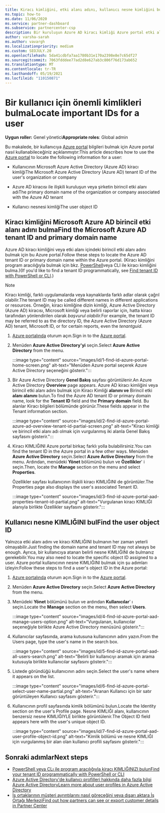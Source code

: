 ```yaml
---
title: Kiracı kimliğini, etki alanı adını, kullanıcı nesne kimliğini bulma
ms.topic: how-to
ms.date: 11/06/2020
ms.service: partner-dashboard
ms.subservice: partnercenter-csp
description: Bir kuruluşun Azure AD kiracı kimliği Azure portal etki alanı adı veya belirli kullanıcı nesnesi kimliği gibi kimlikleri nasıl bulamıyorum? Bazı görevler bu bilgilere ihtiyaç gösterir.
author: varsha-sarah
ms.author: vavargh
ms.localizationpriority: medium
ms.custom: SEOJULY.20
ms.openlocfilehash: 5da41cdbfa7aa1780b31e170a2398e8e7c65df27
ms.sourcegitcommit: 7063fdddee77ad2d8e627ab3c806f76d173ab652
ms.translationtype: MT
ms.contentlocale: tr-TR
ms.lasthandoff: 05/19/2021
ms.locfileid: "110150871"
---
```

# <a name="locate-important-ids-for-a-user"></a><span data-ttu-id="3ecf0-104">Bir kullanıcı için önemli kimlikleri bulma</span><span class="sxs-lookup"><span data-stu-id="3ecf0-104">Locate important IDs for a user</span></span>

<span data-ttu-id="3ecf0-105">**Uygun roller:** Genel yönetici</span><span class="sxs-lookup"><span data-stu-id="3ecf0-105">**Appropriate roles**: Global admin</span></span>

<span data-ttu-id="3ecf0-106">Bu makalede, bir kullanıcıya [Azure portal](https://portal.azure.com/) bilgileri bulmak için Azure portal nasıl kullanabileceğiniz açıklanmıştır:</span><span class="sxs-lookup"><span data-stu-id="3ecf0-106">This article describes how to use the [Azure portal](https://portal.azure.com/) to locate the following information for a user:</span></span>

- <span data-ttu-id="3ecf0-107">Kullanıcının Microsoft Azure Active Directory (Azure AD) kiracı kimliği</span><span class="sxs-lookup"><span data-stu-id="3ecf0-107">The Microsoft Azure Active Directory (Azure AD) tenant ID of the user's organization or company</span></span>

- <span data-ttu-id="3ecf0-108">Azure AD kiracısı ile ilişkili kuruluşun veya şirketin birincil etki alanı adı</span><span class="sxs-lookup"><span data-stu-id="3ecf0-108">The primary domain name of the organization or company associated with the Azure AD tenant</span></span>

- <span data-ttu-id="3ecf0-109">Kullanıcı nesnesi kimliği</span><span class="sxs-lookup"><span data-stu-id="3ecf0-109">The user object ID</span></span>

## <a name="find-the-microsoft-azure-ad-tenant-id-and-primary-domain-name"></a><span data-ttu-id="3ecf0-110">Kiracı kimliğini Microsoft Azure AD birincil etki alanı adını bulma</span><span class="sxs-lookup"><span data-stu-id="3ecf0-110">Find the Microsoft Azure AD tenant ID and primary domain name</span></span>

<span data-ttu-id="3ecf0-111">Azure AD kiracı kimliğini veya etki alanı içindeki birincil etki alanı adını bulmak için bu Azure portal.</span><span class="sxs-lookup"><span data-stu-id="3ecf0-111">Follow these steps to locate the Azure AD tenant ID or primary domain name within the Azure portal.</span></span> <span data-ttu-id="3ecf0-112">(Kiracı kimliğini program aracılığıyla bulmak için bkz. [PowerShell](/azure/active-directory/fundamentals/active-directory-how-to-find-tenant#find-tenant-id-with-powershell)veya CLI ile kiracı kimliğini bulma.)</span><span class="sxs-lookup"><span data-stu-id="3ecf0-112">(If you'd like to find a tenant ID programmatically, see [Find tenant ID with PowerShell or CLI](/azure/active-directory/fundamentals/active-directory-how-to-find-tenant#find-tenant-id-with-powershell).)</span></span>

> [!NOTE]
> <span data-ttu-id="3ecf0-113">Kiracı kimliği, farklı uygulamalarda veya kaynaklarda farklı adlar olarak çağrıl olabilir.</span><span class="sxs-lookup"><span data-stu-id="3ecf0-113">The tenant ID may be called different names in different applications or resources.</span></span> <span data-ttu-id="3ecf0-114">Örneğin, kiracı kimliğine dizin kimliği, Azure Active Directory (Azure AD) kiracısı, Microsoft kimliği veya belirli raporlar için, hatta kiracı tarafından yönlendirilen olarak *başvurul olabilir.*</span><span class="sxs-lookup"><span data-stu-id="3ecf0-114">For example, the tenant ID may be referred to as the directory ID, the Azure Active Directory (Azure AD) tenant, Microsoft ID, or for certain reports, even the *tenantguid*.</span></span>

1. <span data-ttu-id="3ecf0-115">[Azure portalında](https://portal.azure.com/) oturum açın.</span><span class="sxs-lookup"><span data-stu-id="3ecf0-115">Sign in to the [Azure portal](https://portal.azure.com/).</span></span>

2. <span data-ttu-id="3ecf0-116">Menüden **Azure Active Directory'yi** seçin.</span><span class="sxs-lookup"><span data-stu-id="3ecf0-116">Select **Azure Active Directory** from the menu.</span></span>

   :::image type="content" source="images/id/1-find-id-azure-portal-home-screen.png" alt-text="Menüden Azure portal seçerek Azure Active Directory seçeneğini gösterir.":::

3. <span data-ttu-id="3ecf0-118">Bir Azure Active Directory **Genel Bakış** sayfası görüntülenir.</span><span class="sxs-lookup"><span data-stu-id="3ecf0-118">An Azure Active Directory **Overview** page appears.</span></span> <span data-ttu-id="3ecf0-119">Azure AD kiracı kimliğini veya birincil etki alanı adını bulmak için Kiracı Kimliği **alanını ve** Birincil etki **alanı alanını** bulun.</span><span class="sxs-lookup"><span data-stu-id="3ecf0-119">To find the Azure AD tenant ID or primary domain name, look for the **Tenant ID** field and the **Primary domain** field.</span></span> <span data-ttu-id="3ecf0-120">Bu alanlar Kiracı bilgileri bölümünde görünür.</span><span class="sxs-lookup"><span data-stu-id="3ecf0-120">These fields appear in the Tenant information section.</span></span>

   :::image type="content" source="images/id/2-find-id-azure-portal-azure-ad-overview-tenant-id-partial-screen.png" alt-text="Kiracı kimliği ve birincil etki alanı adı olmak için vurgulanmış iki alanla Genel Bakış sayfasını gösterir.":::

4. <span data-ttu-id="3ecf0-122">Kiracı KIMLIĞINI Azure portal birkaç farklı yolla bulabilirsiniz.</span><span class="sxs-lookup"><span data-stu-id="3ecf0-122">You can find the tenant ID in the Azure portal in a few other ways.</span></span> <span data-ttu-id="3ecf0-123">Menüden **Azure Active Directory** seçin.</span><span class="sxs-lookup"><span data-stu-id="3ecf0-123">Select **Azure Active Directory** from the menu.</span></span> <span data-ttu-id="3ecf0-124">Ardından, menüdeki **Yönet** bölümünü bulun ve **Özellikler**' i seçin.</span><span class="sxs-lookup"><span data-stu-id="3ecf0-124">Then, locate the **Manage** section on the menu and select **Properties**.</span></span>

   <span data-ttu-id="3ecf0-125">Özellikler sayfası kullanıcının ilişkili kiracı KIMLIĞINI de görüntüler.</span><span class="sxs-lookup"><span data-stu-id="3ecf0-125">The Properties page also displays the user's associated Tenant ID.</span></span>

   :::image type="content" source="images/id/3-find-id-azure-portal-aad-properties-tenant-id-partial.png" alt-text="Vurgulanan kiracı KIMLIĞI alanıyla birlikte Özellikler sayfasını gösterir.":::

## <a name="find-the-user-object-id"></a><span data-ttu-id="3ecf0-127">Kullanıcı nesne KIMLIĞINI bul</span><span class="sxs-lookup"><span data-stu-id="3ecf0-127">Find the user object ID</span></span>

<span data-ttu-id="3ecf0-128">Yalnızca etki alanı adını ve kiracı KIMLIĞINI bulmanın her zaman yeterli olmayabilir.</span><span class="sxs-lookup"><span data-stu-id="3ecf0-128">Just finding the domain name and tenant ID may not always be enough.</span></span> <span data-ttu-id="3ecf0-129">Ayrıca, bir kullanıcıya atanan belirli nesne KIMLIĞINI de bulmanız gerekebilir.</span><span class="sxs-lookup"><span data-stu-id="3ecf0-129">You may also need to locate the specific object ID assigned to a user.</span></span> <span data-ttu-id="3ecf0-130">Azure portal kullanıcının nesne KIMLIĞINI bulmak için şu adımları izleyin:</span><span class="sxs-lookup"><span data-stu-id="3ecf0-130">Follow these steps to find a user's object ID in the Azure portal:</span></span>

1. <span data-ttu-id="3ecf0-131">[Azure portalında](https://portal.azure.com/) oturum açın.</span><span class="sxs-lookup"><span data-stu-id="3ecf0-131">Sign in to the [Azure portal](https://portal.azure.com/).</span></span>

2. <span data-ttu-id="3ecf0-132">Menüden **Azure Active Directory** seçin.</span><span class="sxs-lookup"><span data-stu-id="3ecf0-132">Select **Azure Active Directory** from the menu.</span></span>

3. <span data-ttu-id="3ecf0-133">Menüdeki **Yönet** bölümünü bulun ve ardından **Kullanıcılar**' ı seçin.</span><span class="sxs-lookup"><span data-stu-id="3ecf0-133">Locate the **Manage** section on the menu, then select **Users**.</span></span>

      :::image type="content" source="images/id/4-find-id-azure-portal-aad-manage-users-option.png" alt-text="Vurgulanan, kullanıcılar seçeneğiyle birlikte Azure Active Directory menüsünü gösterir.":::

4. <span data-ttu-id="3ecf0-135">Kullanıcılar sayfasında, arama kutusuna kullanıcının adını yazın.</span><span class="sxs-lookup"><span data-stu-id="3ecf0-135">From the Users page, type the user's name in the search box.</span></span>

      :::image type="content" source="images/id/5-find-id-azure-portal-aad-all-users-search.png" alt-text="Belirli bir kullanıcıyı aramak için arama kutusuyla birlikte kullanıcılar sayfasını gösterir.":::

5. <span data-ttu-id="3ecf0-137">Listede göründüğü kullanıcının adını seçin.</span><span class="sxs-lookup"><span data-stu-id="3ecf0-137">Select the user's name where it appears on the list.</span></span>  

      :::image type="content" source="images/id/6-find-id-azure-portal-select-user-name-partial.png" alt-text="Aranan Kullanıcı için bir satır görüntüleyen Kullanıcı sayfasını gösterir.":::

6. <span data-ttu-id="3ecf0-139">Kullanıcının profil sayfasında kimlik bölümünü bulun.</span><span class="sxs-lookup"><span data-stu-id="3ecf0-139">Locate the Identity section on the user's Profile page.</span></span> <span data-ttu-id="3ecf0-140">Nesne KIMLIĞI alanı, kullanıcının benzersiz nesne KIMLIĞIYLE birlikte görüntülenir.</span><span class="sxs-lookup"><span data-stu-id="3ecf0-140">The Object ID field appears here with the user's unique object ID.</span></span>

      :::image type="content" source="images/id/7-find-id-azure-portal-aad-user-profile-object-id.png" alt-text="Kimlik bölümü ve nesne KIMLIĞI için vurgulanmış bir alan olan kullanıcı profili sayfasını gösterir.":::

## <a name="next-steps"></a><span data-ttu-id="3ecf0-142">Sonraki adımlar</span><span class="sxs-lookup"><span data-stu-id="3ecf0-142">Next steps</span></span>

- [<span data-ttu-id="3ecf0-143">PowerShell veya CLı ile program aracılığıyla kiracı KIMLIĞINIZI bulun</span><span class="sxs-lookup"><span data-stu-id="3ecf0-143">Find your tenant ID programmatically with PowerShell or CLI</span></span>](/azure/active-directory/fundamentals/active-directory-how-to-find-tenant)
- [<span data-ttu-id="3ecf0-144">Azure Active Directory'de kullanıcı profilleri hakkında daha fazla bilgi Azure Active Directory</span><span class="sxs-lookup"><span data-stu-id="3ecf0-144">Learn more about user profiles in Azure Active Directory</span></span>](/azure/active-directory/fundamentals/active-directory-users-profile-azure-portal)
- [<span data-ttu-id="3ecf0-145">İş ortaklarının müşteri ayrıntılarını nasıl göreceğini veya dışarı aktara İş Ortağı Merkezi</span><span class="sxs-lookup"><span data-stu-id="3ecf0-145">Find out how partners can see or export customer details in Partner Center</span></span>](see-your-customer-list.md)

